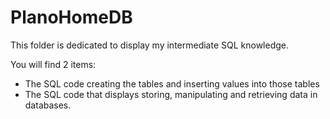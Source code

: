 # PlanoHomeDB
This folder is dedicated to display my intermediate SQL knowledge.

You will find 2 items:
 
  - The SQL code creating the tables and inserting values into those tables
  - The SQL code that displays storing, manipulating and retrieving data in databases.
  
